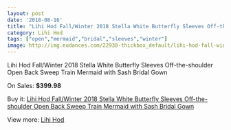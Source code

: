 ```yaml
---
layout: post
date: '2018-08-16'
title: "Lihi Hod Fall/Winter 2018 Stella White Butterfly Sleeves Off-the-shoulder Open Back Sweep Train Mermaid with Sash Bridal Gown"
category: Lihi Hod
tags: ["open","mermaid","bridal","sleeves","winter"]
image: http://img.eudances.com/22938-thickbox_default/lihi-hod-fall-winter-2018-stella-white-butterfly-sleeves-off-the-shoulder-open-back-sweep-train-mermaid-with-sash-bridal-gown.jpg
---
```

Lihi Hod Fall/Winter 2018 Stella White Butterfly Sleeves Off-the-shoulder Open Back Sweep Train Mermaid with Sash Bridal Gown

On Sales: **$399.98**
<a href="https://www.eudances.com/en/lihi-hod/7331-lihi-hod-fall-winter-2018-stella-white-butterfly-sleeves-off-the-shoulder-open-back-sweep-train-mermaid-with-sash-bridal-gown.html"><amp-img layout="responsive" width="600" height="600" src="//img.eudances.com/22938-thickbox_default/lihi-hod-fall-winter-2018-stella-white-butterfly-sleeves-off-the-shoulder-open-back-sweep-train-mermaid-with-sash-bridal-gown.jpg" alt="Lihi Hod Fall/Winter 2018 Stella White Butterfly Sleeves Off-the-shoulder Open Back Sweep Train Mermaid with Sash Bridal Gown 0" /></a>
<a href="https://www.eudances.com/en/lihi-hod/7331-lihi-hod-fall-winter-2018-stella-white-butterfly-sleeves-off-the-shoulder-open-back-sweep-train-mermaid-with-sash-bridal-gown.html"><amp-img layout="responsive" width="600" height="600" src="//img.eudances.com/22941-thickbox_default/lihi-hod-fall-winter-2018-stella-white-butterfly-sleeves-off-the-shoulder-open-back-sweep-train-mermaid-with-sash-bridal-gown.jpg" alt="Lihi Hod Fall/Winter 2018 Stella White Butterfly Sleeves Off-the-shoulder Open Back Sweep Train Mermaid with Sash Bridal Gown 1" /></a>
<a href="https://www.eudances.com/en/lihi-hod/7331-lihi-hod-fall-winter-2018-stella-white-butterfly-sleeves-off-the-shoulder-open-back-sweep-train-mermaid-with-sash-bridal-gown.html"><amp-img layout="responsive" width="600" height="600" src="//img.eudances.com/22940-thickbox_default/lihi-hod-fall-winter-2018-stella-white-butterfly-sleeves-off-the-shoulder-open-back-sweep-train-mermaid-with-sash-bridal-gown.jpg" alt="Lihi Hod Fall/Winter 2018 Stella White Butterfly Sleeves Off-the-shoulder Open Back Sweep Train Mermaid with Sash Bridal Gown 2" /></a>
<a href="https://www.eudances.com/en/lihi-hod/7331-lihi-hod-fall-winter-2018-stella-white-butterfly-sleeves-off-the-shoulder-open-back-sweep-train-mermaid-with-sash-bridal-gown.html"><amp-img layout="responsive" width="600" height="600" src="//img.eudances.com/22939-thickbox_default/lihi-hod-fall-winter-2018-stella-white-butterfly-sleeves-off-the-shoulder-open-back-sweep-train-mermaid-with-sash-bridal-gown.jpg" alt="Lihi Hod Fall/Winter 2018 Stella White Butterfly Sleeves Off-the-shoulder Open Back Sweep Train Mermaid with Sash Bridal Gown 3" /></a>

Buy it: [Lihi Hod Fall/Winter 2018 Stella White Butterfly Sleeves Off-the-shoulder Open Back Sweep Train Mermaid with Sash Bridal Gown](https://www.eudances.com/en/lihi-hod/7331-lihi-hod-fall-winter-2018-stella-white-butterfly-sleeves-off-the-shoulder-open-back-sweep-train-mermaid-with-sash-bridal-gown.html "Lihi Hod Fall/Winter 2018 Stella White Butterfly Sleeves Off-the-shoulder Open Back Sweep Train Mermaid with Sash Bridal Gown")

View more: [Lihi Hod](https://www.eudances.com/en/112-lihi-hod "Lihi Hod")